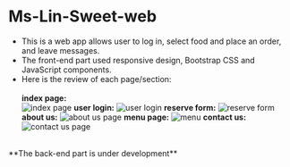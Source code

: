 # Ms-Lin-Sweet-web
* This is a web app allows user to log in, select food and place an order, and leave messages.<br />
* The front-end part used responsive design, Bootstrap CSS and JavaScript components. <br />
* Here is the review of each page/section:<br /><br />
**index page:**<br />
![index page](https://user-images.githubusercontent.com/78410053/160050025-53104689-1b04-47ec-acee-c7b4fb3be584.png)
**user login:**
![user login](https://user-images.githubusercontent.com/78410053/160050031-278e2d3c-d4b2-4c15-9ec5-2a8150c4a41a.png)
**reserve form:**
![reserve form](https://user-images.githubusercontent.com/78410053/160050028-462030b6-41f8-4440-9240-c245adfc966a.png)
**about us:**
![about us page](https://user-images.githubusercontent.com/78410053/160050017-951673a3-b017-4549-ae28-b61257e20da0.png)
**menu page:**
![menu](https://user-images.githubusercontent.com/78410053/160050027-bd5768c0-2749-47ca-bf18-aefb19d7dd62.png)
**contact us:**
![contact us page](https://user-images.githubusercontent.com/78410053/160050024-9a402dc8-c4ef-4755-8b74-4996bc1f8b43.png)
</br>
**The back-end part is under development**
